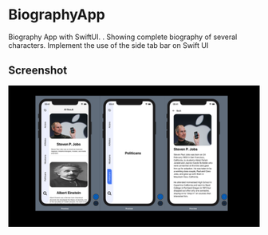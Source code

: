 # BiographyApp
Biography App with SwiftUI.
.
Showing complete biography of several characters. Implement the use of the side tab bar on Swift UI

## Screenshot
<img src="screenshot.png">
